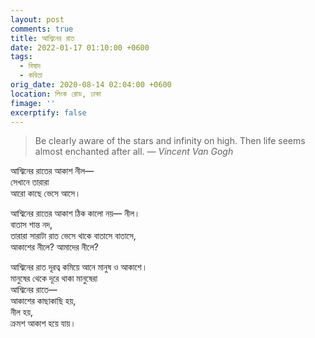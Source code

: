 ```yaml
---
layout: post
comments: true
title: আশ্বিনের রাত
date: 2022-01-17 01:10:00 +0600
tags:
  - বিষাদ
  - কবিতা
orig_date: 2020-08-14 02:04:00 +0600
location: লিংক রোড, ঢাকা
fimage: ''
excerptify: false
---
```


> Be clearly aware of the stars and infinity on high. Then life seems almost enchanted after all. _— Vincent Van Gogh_

আশ্বিনের রাতের আকাশ নীল—  
সেখানে তারারা  
আরো কাছে ভেসে আসে।

আশ্বিনের রাতের আকাশ ঠিক কালো নয়— নীল।  
বাতাস শান্ত নদ,  
তারারা সারাটা রাত ভেসে থাকে বাতাসে বাতাসে,  
আকাশের নীলে? আমাদের নীলে?

আশ্বিনের রাত দূরত্ব কমিয়ে আনে মানুষ ও আকাশে।  
মানুষের থেকে দূরে থাকা মানুষেরা  
আশ্বিনের রাতে—  
আকাশের কাছাকাছি হয়,  
নীল হয়,  
ক্রমশ আকাশ হয়ে যায়।
